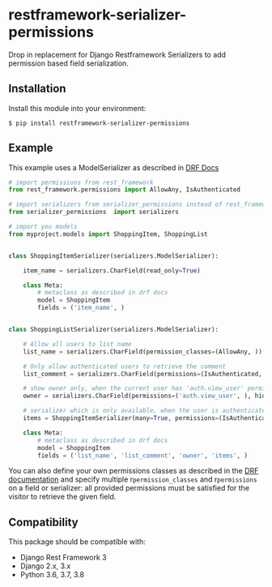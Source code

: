 restframework-serializer-permissions
====================================

Drop in replacement for Django Restframework Serializers to add permission based field serialization.

Installation
------------

Install this module into your environment:

    $ pip install restframework-serializer-permissions


Example
-------

This example uses a ModelSerializer as described in [DRF Docs](https://www.django-rest-framework.org/api-guide/serializers/#modelserializer)

```python
# import permissions from rest_framework
from rest_framework.permissions import AllowAny, IsAuthenticated

# import serializers from serializer_permissions instead of rest_framework
from serializer_permissions  import serializers

# import you models
from myproject.models import ShoppingItem, ShoppingList


class ShoppingItemSerializer(serializers.ModelSerializer):

    item_name = serializers.CharField(read_only=True)

    class Meta:
        # metaclass as described in drf docs
        model = ShoppingItem
        fields = ('item_name', )


class ShoppingListSerializer(serializers.ModelSerializer):

    # Allow all users to list name
    list_name = serializers.CharField(permission_classes=(AllowAny, ))

    # Only allow authenticated users to retrieve the comment
    list_comment = serializers.CharField(permissions=(IsAuthenticated, ))

    # show owner only, when the current user has 'auth.view_user' permission
    owner = serializers.CharField(permissions=('auth.view_user', ), hide=True)

    # serializer which is only available, when the user is authenticated
    items = ShoppingItemSerializer(many=True, permissions=(IsAuthenticated, ), hide=True)

    class Meta:
        # metaclass as described in drf docs
        model = ShoppingItem
        fields = ('list_name', 'list_comment', 'owner', 'items', )
```

You can also define your own permissions classes as described in the  [DRF documentation](https://www.django-rest-framework.org/api-guide/permissions/#custom-permissions) and specify multiple r`permission_classes` and r`permissions` on a field or serializer: all provided permissions must be satisfied for the visitor to retrieve the given field.


Compatibility
-------------

This package should be compatible with:

* Django Rest Framework 3
* Django 2.x, 3.x
* Python 3.6, 3.7, 3.8
